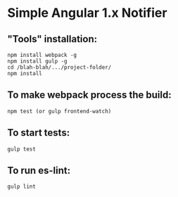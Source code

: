 Simple Angular 1.x Notifier
=========

## "Tools" installation:

    npm install webpack -g
    npm install gulp -g
    cd /blah-blah/.../project-folder/
    npm install

## To make webpack process the build:

    npm test (or gulp frontend-watch)

## To start tests:

    gulp test

## To run es-lint:

    gulp lint
